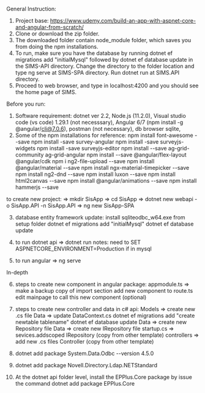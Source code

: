 General Instruction:

1. Project base: https://www.udemy.com/build-an-app-with-aspnet-core-and-angular-from-scratch/
2. Clone or download the zip folder.
3. The downloaded folder contain node_module folder, which saves you from doing the npm installations.
4. To run, make sure you have the database by running dotnet ef migrations add "initialMysql" followed by dotnet ef database update in
   the SIMS-API directory. Change the directory to the folder location and type ng serve at SIMS-SPA directory.
   Run dotnet run at SIMS.API directory.
5. Proceed to web browser, and type in localhost:4200 and you should see the home page of SIMS. 

Before you run:

1. Software requirement: dotnet ver 2.2, Node.js (11.2.0), Visual studio code (vs code) 1.29.1 (not necesssary), 
   Angular 6/7 (npm install -g @angular/cli@7.0.6), postman (not necessary), db browser sqlite, 
2. Some of the npm installations for reference: 
   npm install font-awesome --save
   npm install -save survey-angular
   npm install -save surveyjs-widgets
   npm install -save surveyjs-editor
   npm install --save ag-grid-community ag-grid-angular
   npm install --save @angular/flex-layout @angular/cdk
   npm i ng2-file-upload --save
   npm install @angular/material --save
   npm install ngx-material-timepicker --save
   npm install ng2-dnd --save
   npm install luxon --save
   npm install html2canvas --save
   npm install @angular/animations --save
   npm install hammerjs --save

to create new project:
=> mkdir SisApp
=> cd SisApp
=> dotnet new webapi -o SisApp.API -n SisApp.API
=> ng new SisApp-SPA

3. database entity framework update:
   install sqliteodbc_w64.exe from setup folder
   dotnet ef migrations add "initialMysql"
   dotnet ef database update

4. to run dotnet api => dotnet run
    notes: need to SET ASPNETCORE_ENVIRONMENT=Production if in mysql 

5. to run angular => ng serve 

In-depth

6. steps to create new component in angular package:
   appmodule.ts => make a backup copy of import section
   add new component to route.ts
   edit mainpage to call this new component (optional)

7. steps to create new controller and data in c# api:
   Models => create new .cs file
   Data   => update DataContext.cs
   dotnet ef migrations add "create newtable tablename"
   dotnet ef database update
   Data => create new <tablename>Repository file
   Data => create new I<tablename>Repository file
   startup.cs => sevices.addscoped I<tablename>Repository (copy from other template)
   controllers => add new .cs files <tablename>Controller  (copy from other template)
   
8. dotnet add package System.Data.Odbc --version 4.5.0

9. dotnet add package Novell.Directory.Ldap.NETStandard

10. At the dotnet api folder level, install the EPPlus.Core package by issue the command
   dotnet add package EPPlus.Core
